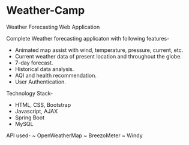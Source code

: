 # Weather-Camp
Weather Forecasting Web Application

Complete Weather forecasting applicaton with following features-
* Animated map assist with wind, temperature, pressure, current, etc.
* Current weather data of present location and throughout the globe.
* 7-day forecast.
* Historical data analysis.
* AQI and health recommendation.
* User Authentication.

Technology Stack-
- HTML, CSS, Bootstrap
- Javascript, AJAX
- Spring Boot
- MySQL

API used-
~ OpenWeatherMap
~ BreezoMeter
~ Windy
